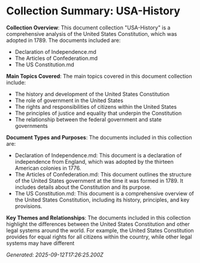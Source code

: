 # Collection Summary: USA-History

**Collection Overview**: This document collection "USA-History" is a comprehensive analysis of the United States Constitution, which was adopted in 1789. The documents included are:
- Declaration of Independence.md
- The Articles of Confederation.md
- The US Constitution.md

**Main Topics Covered**: 
The main topics covered in this document collection include:
- The history and development of the United States Constitution
- The role of government in the United States
- The rights and responsibilities of citizens within the United States
- The principles of justice and equality that underpin the Constitution
- The relationship between the federal government and state governments

**Document Types and Purposes**: 
The documents included in this collection are:
- Declaration of Independence.md: This document is a declaration of independence from England, which was adopted by the thirteen American colonies in 1776.
- The Articles of Confederation.md: This document outlines the structure of the United States government at the time it was formed in 1789. It includes details about the Constitution and its purpose.
- The US Constitution.md: This document is a comprehensive overview of the United States Constitution, including its history, principles, and key provisions.

**Key Themes and Relationships**: 
The documents included in this collection highlight the differences between the United States Constitution and other legal systems around the world. For example, the United States Constitution provides for equal rights for all citizens within the country, while other legal systems may have different

*Generated: 2025-09-12T17:26:25.200Z*